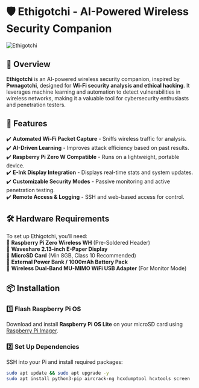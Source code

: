 # 🛡️ Ethigotchi - AI-Powered Wireless Security Companion  

![Ethigotchi](https://i0.wp.com/efcomputer.net.au/blog/wp-content/uploads/2024/06/20240607_pwnagotchi.jpg?ssl=1)

## 📌 Overview  
**Ethigotchi** is an AI-powered wireless security companion, inspired by **Pwnagotchi**, designed for **Wi-Fi security analysis and ethical hacking**. It leverages machine learning and automation to detect vulnerabilities in wireless networks, making it a valuable tool for cybersecurity enthusiasts and penetration testers.  

## 🚀 Features  
✔️ **Automated Wi-Fi Packet Capture** - Sniffs wireless traffic for analysis.  
✔️ **AI-Driven Learning** - Improves attack efficiency based on past results.  
✔️ **Raspberry Pi Zero W Compatible** - Runs on a lightweight, portable device.  
✔️ **E-Ink Display Integration** - Displays real-time stats and system updates.  
✔️ **Customizable Security Modes** - Passive monitoring and active penetration testing.  
✔️ **Remote Access & Logging** - SSH and web-based access for control.  

## 🛠️ Hardware Requirements  
To set up Ethigotchi, you’ll need:  
🔹 **Raspberry Pi Zero Wireless WH** (Pre-Soldered Header)  
🔹 **Waveshare 2.13-inch E-Paper Display**  
🔹 **MicroSD Card** (Min 8GB, Class 10 Recommended)  
🔹 **External Power Bank / 1000mAh Battery Pack**  
🔹 **Wireless Dual-Band MU-MIMO WiFi USB Adapter** (For Monitor Mode)  

## 📦 Installation  
### 1️⃣ **Flash Raspberry Pi OS**  
Download and install **Raspberry Pi OS Lite** on your microSD card using [Raspberry Pi Imager](https://www.raspberrypi.org/software/).  

### 2️⃣ **Set Up Dependencies**  
SSH into your Pi and install required packages:  
```bash
sudo apt update && sudo apt upgrade -y
sudo apt install python3-pip aircrack-ng hcxdumptool hcxtools screen

